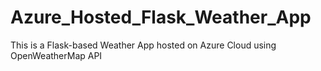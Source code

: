 # Azure_Hosted_Flask_Weather_App
This is a Flask-based Weather App hosted on Azure Cloud using OpenWeatherMap API
